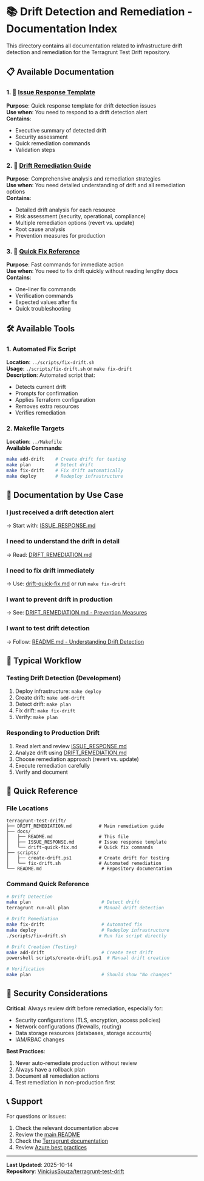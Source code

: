 # 📚 Drift Detection and Remediation - Documentation Index

This directory contains all documentation related to infrastructure drift detection and remediation for the Terragrunt Test Drift repository.

## 📋 Available Documentation

### 1. 🚨 [Issue Response Template](./ISSUE_RESPONSE.md)
**Purpose**: Quick response template for drift detection issues  
**Use when**: You need to respond to a drift detection alert  
**Contains**:
- Executive summary of detected drift
- Security assessment
- Quick remediation commands
- Validation steps

### 2. 🔧 [Drift Remediation Guide](../DRIFT_REMEDIATION.md)
**Purpose**: Comprehensive analysis and remediation strategies  
**Use when**: You need detailed understanding of drift and all remediation options  
**Contains**:
- Detailed drift analysis for each resource
- Risk assessment (security, operational, compliance)
- Multiple remediation options (revert vs. update)
- Root cause analysis
- Prevention measures for production

### 3. 🚀 [Quick Fix Reference](./drift-quick-fix.md)
**Purpose**: Fast commands for immediate action  
**Use when**: You need to fix drift quickly without reading lengthy docs  
**Contains**:
- One-liner fix commands
- Verification commands
- Expected values after fix
- Quick troubleshooting

## 🛠️ Available Tools

### 1. Automated Fix Script
**Location**: `../scripts/fix-drift.sh`  
**Usage**: `./scripts/fix-drift.sh` or `make fix-drift`  
**Description**: Automated script that:
- Detects current drift
- Prompts for confirmation
- Applies Terraform configuration
- Removes extra resources
- Verifies remediation

### 2. Makefile Targets
**Location**: `../Makefile`  
**Available Commands**:
```bash
make add-drift    # Create drift for testing
make plan         # Detect drift
make fix-drift    # Fix drift automatically
make deploy       # Redeploy infrastructure
```

## 📖 Documentation by Use Case

### I just received a drift detection alert
→ Start with: [ISSUE_RESPONSE.md](./ISSUE_RESPONSE.md)

### I need to understand the drift in detail
→ Read: [DRIFT_REMEDIATION.md](../DRIFT_REMEDIATION.md)

### I need to fix drift immediately
→ Use: [drift-quick-fix.md](./drift-quick-fix.md) or run `make fix-drift`

### I want to prevent drift in production
→ See: [DRIFT_REMEDIATION.md - Prevention Measures](../DRIFT_REMEDIATION.md#prevention-measures)

### I want to test drift detection
→ Follow: [README.md - Understanding Drift Detection](../README.md#-understanding-drift-detection)

## 🔄 Typical Workflow

### Testing Drift Detection (Development)
1. Deploy infrastructure: `make deploy`
2. Create drift: `make add-drift`
3. Detect drift: `make plan`
4. Fix drift: `make fix-drift`
5. Verify: `make plan`

### Responding to Production Drift
1. Read alert and review [ISSUE_RESPONSE.md](./ISSUE_RESPONSE.md)
2. Analyze drift using [DRIFT_REMEDIATION.md](../DRIFT_REMEDIATION.md)
3. Choose remediation approach (revert vs. update)
4. Execute remediation carefully
5. Verify and document

## 🎯 Quick Reference

### File Locations
```
terragrunt-test-drift/
├── DRIFT_REMEDIATION.md          # Main remediation guide
├── docs/
│   ├── README.md                 # This file
│   ├── ISSUE_RESPONSE.md         # Issue response template
│   └── drift-quick-fix.md        # Quick fix commands
├── scripts/
│   ├── create-drift.ps1          # Create drift for testing
│   └── fix-drift.sh              # Automated remediation
└── README.md                      # Repository documentation
```

### Command Quick Reference
```bash
# Drift Detection
make plan                          # Detect drift
terragrunt run-all plan           # Manual drift detection

# Drift Remediation
make fix-drift                     # Automated fix
make deploy                        # Redeploy infrastructure
./scripts/fix-drift.sh            # Run fix script directly

# Drift Creation (Testing)
make add-drift                     # Create test drift
powershell scripts/create-drift.ps1  # Manual drift creation

# Verification
make plan                          # Should show "No changes"
```

## 🔐 Security Considerations

**Critical**: Always review drift before remediation, especially for:
- Security configurations (TLS, encryption, access policies)
- Network configurations (firewalls, routing)
- Data storage resources (databases, storage accounts)
- IAM/RBAC changes

**Best Practices**:
1. Never auto-remediate production without review
2. Always have a rollback plan
3. Document all remediation actions
4. Test remediation in non-production first

## 📞 Support

For questions or issues:
1. Check the relevant documentation above
2. Review the [main README](../README.md)
3. Check the [Terragrunt documentation](https://terragrunt.gruntwork.io/)
4. Review [Azure best practices](https://learn.microsoft.com/azure/)

---

**Last Updated**: 2025-10-14  
**Repository**: [ViniciusSouza/terragrunt-test-drift](https://github.com/ViniciusSouza/terragrunt-test-drift)
